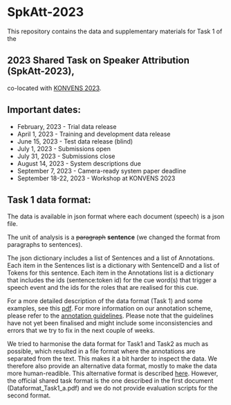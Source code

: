 # SpkAtt-2023

This repository contains the data and supplementary materials for Task 1 of the 

## 2023 Shared Task on Speaker Attribution (SpkAtt-2023),

co-located with [KONVENS 2023](https://www.thi.de/konvens-2023/).


## Important dates:

 * February, 2023 - Trial data release
 * April 1, 2023 - Training and development data release
 * June 15, 2023 - Test data release (blind)
 * July 1, 2023 - Submissions open
 * July 31, 2023 - Submissions close
 * August 14, 2023 - System descriptions due
 * September 7, 2023 - Camera-ready system paper deadline
 * September 18-22, 2023 - Workshop at KONVENS 2023


## Task 1 data format:

<p>The data is available in json format where each document (speech) is a json file.</p>

<p>The unit of analysis is a <strike>paragraph</strike> <b>sentence</b> (we changed the format from paragraphs to sentences).</p>

<p>The json dictionary includes a list of Sentences and a list of Annotations. 
Each item in the Sentences list is a dictionary with SentenceID and a list of Tokens for this sentence.
Each item in the Annotations list is a dictionary that includes the ids (sentence:token id) for the cue word(s) that trigger a speech event and the ids for the roles that are realised for this cue.
</p>



<!--![alt text](img/dataformat_task1.pdf "Data format task 1")-->
For a more detailed description of the data format (Task 1) and some examples, see this <a href="./doc/Dataformat_Task1_a.pdf">pdf</a>. 
For more information on our annotation scheme, please refer to the <a href="./doc/Guidelines_SpeakerAttribution_in_Parliamentary_Debates-SpkAtt-2023_Task1.pdf">annotation guidelines</a>. Please note that the guidelines have not yet been finalised and might include some inconsistencies and errors that we try to fix in the next couple of weeks.

We tried to harmonise the data format for Task1 and Task2 as much as possible, which resulted in a file format where the annotations are separated from the text. This makes it a bit harder to inspect the data. We therefore also provide an alternative data format, mostly to make the data more human-readible. This alternative format is described <a href="./doc/Dataformat_Task1_b.pdf">here</a>.
However, the official shared task format is the one described in the first document (Dataformat_Task1_a.pdf) and we do not provide evaluation scripts for the second format.









